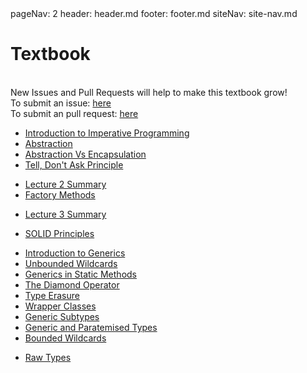 <frontmatter>
  pageNav: 2
  header: header.md
  footer: footer.md
  siteNav: site-nav.md
</frontmatter>

<br> 

# Textbook

<br>

<box type="warning">
    New Issues and Pull Requests will help to make this textbook grow! <br />
    To submit an issue: <a href="https://github.com/nus-cs2030/1920-s2/issues" target="_blank">here</a>  <br />
    To submit an pull request: <a href="https://github.com/nus-cs2030/1920-s2/pulls" target="_blank">here</a>  <br />
</box>

<panel header="## **Lecture 1**" no-close>

* [Introduction to Imperative Programming](lecture01/imperativeProgramming/imperativeProgramming.html) 
* [Abstraction](lecture01/abstraction/abstraction.html) 
* [Abstraction Vs Encapsulation](lecture01/abstractionVsEncapsulation/abstractionVsEncapsulation.html)
* [Tell, Don't Ask Principle](lecture01/tellDontAsk/tellDontAsk.html)

</panel>

<panel header="## **Lecture 2**" no-close>

* [Lecture 2 Summary](lecture02/summary/chapter-summary.html) 
* [Factory Methods](lecture02/factoryMethods/factoryMethods.html) 

</panel>

<panel header="## **Lecture 3**" no-close>

* [Lecture 3 Summary](lecture03/summary/chapter-summary.html) 

</panel>

<panel header="## **Lecture 4**" no-close>

* [SOLID Principles](lecture04/solidprinciples/solidprinciples.html)

</panel>

<panel header="## **Lecture 5**" no-close>

* [Introduction to Generics](lecture05/generics/generics.html)
* [Unbounded Wildcards](lecture05/unboundWildcards/unboundWildcards.html)
* [Generics in Static Methods](lecture05/staticGenerics/staticGenerics.html)
* [The Diamond Operator](lecture05/theDiamond/theDiamond.html)
* [Type Erasure](lecture05/typeErasire/typeErasure.html)
* [Wrapper Classes](lecture05/wrapperClass/wrapperClass.html)
* [Generic Subtypes](lecture05/genericSubtypes/genericSubtypes.html)
* [Generic and Paratemised Types](lecture05/GenericAndParameterisedType/GenericAndParameterisedType.html)
* [Bounded Wildcards](lecture05/unboundWildcards/unboundWildcards.html)

</panel>

<panel header="## **Lecture 6**" no-close>

* [Raw Types](lecture06/rawTypes/rawTypes.html)

</panel>

<panel header="More Lectures to be added..." no-close>

</panel>
